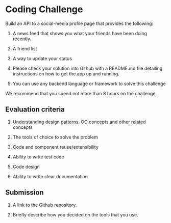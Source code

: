 # Coding Challenge

Build an API to a social-media profile page that provides the following:

1. A news feed that shows you what your friends have been doing recently.

2. A friend list

3. A way to update your status

4. Please check your solution into Github with a README.md file detailing instructions on how to get the app up and running.  

5. You can use any backend language or framework to solve this challenge

We recommend that you spend not more than 8 hours on the challenge.

## Evaluation criteria

1. Understanding design patterns, OO concepts and other related concepts

2. The tools of choice to solve the problem

3. Code and component reuse/extensibility

4. Ability to write test code

5. Code design

6. Ability to write clear documentation


## Submission

1. A link to the Github repository.

2. Briefly describe how you decided on the tools that you use.
